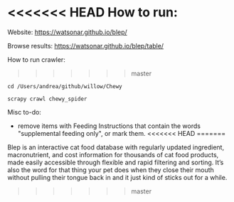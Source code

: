 <<<<<<< HEAD
How to run:
=======
Website: https://watsonar.github.io/blep/

Browse results: https://watsonar.github.io/blep/table/

How to run crawler:
>>>>>>> master
```
cd /Users/andrea/github/willow/Chewy

scrapy crawl chewy_spider
```

Misc to-do:
- remove items with Feeding Instructions that contain the words "supplemental feeding only", or mark them.
<<<<<<< HEAD
=======

Blep is an interactive cat food database with regularly updated ingredient, macronutrient, and cost information for thousands of cat food products, made easily accessible through flexible and rapid filtering and sorting. It’s also the word for that thing your pet does when they close their mouth without pulling their tongue back in and it just kind of sticks out for a while.
>>>>>>> master
